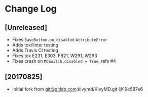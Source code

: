# Change Log


## [Unreleased]

  - Fixes `BaseButton.on_disabled` `AttributeError`
  - Adds tox/linter testing
  - Adds Travis CI testing
  - Fixes tox E231, E303, F821, W291, W293
  - Fixes crash on `MDSwitch.disabled = True`, refs #4


## [20170825]

  - Initial fork from git@gitlab.com:kivymd/KivyMD.git @19e587e6
